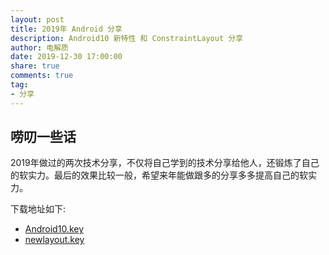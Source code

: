 ```yaml
---
layout: post
title: 2019年 Android 分享
description: Android10 新特性 和 ConstraintLayout 分享
author: 电解质
date: 2019-12-30 17:00:00
share: true
comments: true
tag: 
- 分享
---
```

## 唠叨一些话
2019年做过的两次技术分享，不仅将自己学到的技术分享给他人，还锻炼了自己的软实力。最后的效果比较一般，希望来年能做跟多的分享多多提高自己的软实力。

下载地址如下:

- [Android10.key]({{site.baseurl}}/asset/shared/Android10.key)
- [newlayout.key]({{site.baseurl}}/asset/shared/newlayout.key)